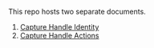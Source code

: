 This repo hosts two separate documents.
1. [Capture Handle Identity](https://github.com/w3c/mediacapture-handle/tree/main/identity)
2. [Capture Handle Actions](https://github.com/w3c/mediacapture-handle/tree/main/actions)
